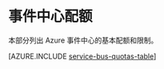 <properties 
    pageTitle="Microsoft Azure 事件中心配额和限制 | Azure"
    description="Azure 事件中心的限制和配额"
    services="event-hubs"
    documentationCenter="na"
    authors="sethmanheim"
    manager="timlt"
    editor="" />  

<tags 
    ms.service="event-hubs"
    ms.devlang="na"
    ms.topic="article"
    ms.tgt_pltfrm="na"
    ms.workload="na"
    ms.date="12/05/2016"
    wacn.date="01/23/2017"
    ms.author="sethm" />  


# 事件中心配额

本部分列出 Azure 事件中心的基本配额和限制。

[AZURE.INCLUDE [service-bus-quotas-table](../../includes/event-hubs-limits.md)]

<!---HONumber=Mooncake_1031_2016-->